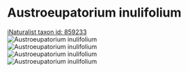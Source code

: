
Austroeupatorium inulifolium
============================
  
[iNaturalist taxon id: 859233](https://www.inaturalist.org/taxa/859233)  
![Austroeupatorium inulifolium](https://inaturalist-open-data.s3.amazonaws.com/photos/188340102/medium.jpg)  
![Austroeupatorium inulifolium](https://inaturalist-open-data.s3.amazonaws.com/photos/187128195/medium.jpg)  
![Austroeupatorium inulifolium](https://inaturalist-open-data.s3.amazonaws.com/photos/187128220/medium.jpg)  
![Austroeupatorium inulifolium](https://inaturalist-open-data.s3.amazonaws.com/photos/187128093/medium.jpg)